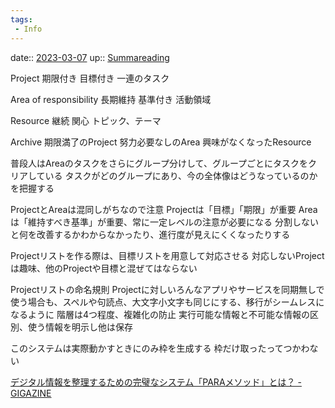 ```yaml
---
tags:
 - Info
---
```


date:: [2023-03-07](/Daily_Note/2023-03-07.md)
up:: [Summareading](Bar/Summareading.md)

Project
期限付き
目標付き
一連のタスク

Area of responsibility
長期維持
基準付き
活動領域

Resource
継続
関心
トピック、テーマ

Archive
期限満了のProject
努力必要なしのArea
興味がなくなったResource


普段人はAreaのタスクをさらにグループ分けして、グループごとにタスクをクリアしている
タスクがどのグループにあり、今の全体像はどうなっているのかを把握する

ProjectとAreaは混同しがちなので注意
Projectは「目標」「期限」が重要
Areaは「維持すべき基準」が重要、常に一定レベルの注意が必要になる
分割しないと何を改善するかわからなかったり、進行度が見えにくくなったりする

Projectリストを作る際は、目標リストを用意して対応させる
対応しないProjectは趣味、他のProjectや目標と混ぜてはならない


Projectリストの命名規則
Projectに対しいろんなアプリやサービスを同期無しで使う場合も、スペルや句読点、大文字小文字も同じにする、移行がシームレスになるように
階層は4つ程度、複雑化の防止
実行可能な情報と不可能な情報の区別、使う情報を明示し他は保存


このシステムは実際動かすときにのみ枠を生成する
枠だけ取ったってつかわない

[デジタル情報を整理するための完璧なシステム「PARAメソッド」とは？ - GIGAZINE](https://gigazine.net/news/20220509-para-method/)